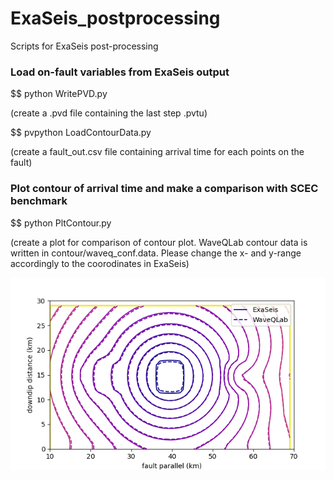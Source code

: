 # ExaSeis_postprocessing
Scripts for ExaSeis post-processing

### Load on-fault variables from ExaSeis output
$$ python WritePVD.py

(create a .pvd file containing the last step .pvtu)

$$ pvpython LoadContourData.py 

(create a fault_out.csv file containing arrival time for each points on the fault)

### Plot contour of arrival time and make a comparison with SCEC benchmark
$$ python PltContour.py

(create a plot for comparison of contour plot. WaveQLab contour data is written in contour/waveq_conf.data.  Please change the x- and y-range accordingly to the coorodinates in ExaSeis)

![image](https://github.com/daisy20170101/ExaSeis_postprocessing/blob/main/figures/fault_contour.png)


